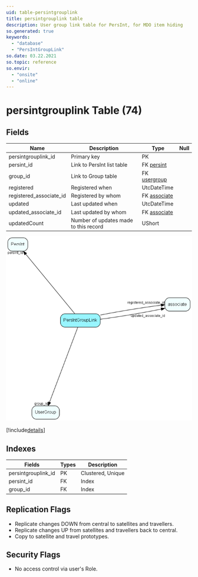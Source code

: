 ```yaml
---
uid: table-persintgrouplink
title: persintgrouplink table
description: User group link table for PersInt, for MDO item hiding
so.generated: true
keywords:
  - "database"
  - "PersIntGroupLink"
so.date: 03.22.2021
so.topic: reference
so.envir:
  - "onsite"
  - "online"
---
```


# persintgrouplink Table (74)

## Fields

| Name | Description | Type | Null |
|------|-------------|------|:----:|
|persintgrouplink\_id|Primary key|PK| |
|persint\_id|Link to PersInt list table|FK [persint](persint.md)| |
|group\_id|Link to Group table|FK [usergroup](usergroup.md)| |
|registered|Registered when|UtcDateTime| |
|registered\_associate\_id|Registered by whom|FK [associate](associate.md)| |
|updated|Last updated when|UtcDateTime| |
|updated\_associate\_id|Last updated by whom|FK [associate](associate.md)| |
|updatedCount|Number of updates made to this record|UShort| |


![PersIntGroupLink table relationship diagram](./media/PersIntGroupLink.png)

[!include[details](./includes/PersIntGroupLink.md)]

## Indexes

| Fields | Types | Description |
|--------|-------|-------------|
|persintgrouplink\_id |PK |Clustered, Unique |
|persint\_id |FK |Index |
|group\_id |FK |Index |

## Replication Flags

* Replicate changes DOWN from central to satellites and travellers.
* Replicate changes UP from satellites and travellers back to central.
* Copy to satellite and travel prototypes.

## Security Flags

* No access control via user's Role.

